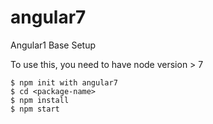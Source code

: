 # angular7
Angular1 Base Setup

To use this, you need to have node version > 7
```
$ npm init with angular7
$ cd <package-name>
$ npm install
$ npm start
```

